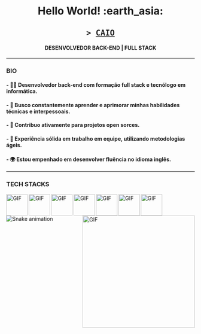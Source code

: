 
<h1 align= "center"><b>Hello World! :earth_asia:</b></h1>

<h2 align="center">
        <samp>&gt; 
                <b><a target="_blank" href="https://www.linkedin.com/in/caio-pinho-a3959b238/">CAIO </a></b>
        </samp>
</h2>

<h4 align= "center"><b>DESENVOLVEDOR BACK-END | FULL STACK</b></h4>

<hr>

### BIO
 <h4> - 👨‍💻 Desenvolvedor back-end com formação full stack e tecnólogo em informática.</h4>
 <h4> - 🧠 Busco constantemente aprender e aprimorar minhas habilidades técnicas e interpessoais.</h4>
 <h4>- 🤝 Contribuo ativamente para projetos open sorces.</h4>
 <h4> - 🦾 Experiência sólida em trabalho em equipe, utilizando metodologias ágeis.</h4>
 <h4>- 🌍 Estou empenhado em desenvolver fluência no idioma inglês.</h4>
 
 <hr>
  
### TECH STACKS
<div>
<img align="left" alt="GIF" src="https://github.com/caiocrf/caiocrf/assets/104791688/888d6273-1947-42cb-8436-827044190718" width="57px" /> 
<img align="left" alt="GIF" src="https://github.com/caiocrf/caiocrf/assets/104791688/88e65f38-0429-4b2c-927a-c19e4e81daa0" width="57px" />
<img align="left" alt="GIF" src="https://github.com/caiocrf/caiocrf/assets/104791688/6f90f49b-2bfc-4615-a151-dcff0e6cbcf6" width="57px" />
<img align="left" alt="GIF" src="https://github.com/caiocrf/caiocrf/assets/104791688/99cd0f22-46db-4eb2-8747-8f5740089640" width="57px" />
<img align="left" alt="GIF" src="https://github.com/caiocrf/caiocrf/assets/104791688/80dca59f-45d6-4b4c-9bcd-be1ee70f0e65" width="57px" />
<img align="left" alt="GIF" src="https://github.com/caiocrf/caiocrf/assets/104791688/80cf9a03-c548-4392-be52-90ab1de12a94" width="57px" />
<img align="left" alt="GIF" src="https://github.com/caiocrf/caiocrf/assets/104791688/eeaf7ea8-7a4c-437f-9d3c-a7f7473d1780" width="57px" />

</div>

###

<div>
<img align="right" alt="GIF" src="https://github.com/caiocrf/caiocrf/assets/104791688/8b70fa3a-eda8-455b-b676-a7adf73df0d8" width="300px" />
</div>

  ![Snake animation](https://github.com/caiocrf/caiocrf/blob/output/github-contribution-grid-snake.svg)
  
 
